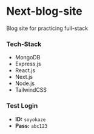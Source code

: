 # Next-blog-site
Blog site for practicing full-stack

### Tech-Stack
- MongoDB
- Express.js
- React.js
- Next.js
- Node.js
- TailwindCSS

### Test Login
- **ID:** `soyokaze`
- **Pass:** `abc123`
